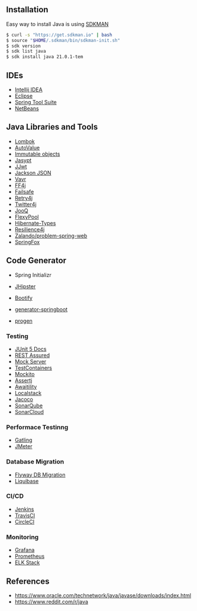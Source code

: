 ## Installation

Easy way to install Java is using [SDKMAN](https://sdkman.io/)

```bash
$ curl -s "https://get.sdkman.io" | bash
$ source "$HOME/.sdkman/bin/sdkman-init.sh"
$ sdk version
$ sdk list java
$ sdk install java 21.0.1-tem
```

## IDEs

- [Intellij IDEA](https://www.jetbrains.com/idea/)
- [Eclipse](https://www.eclipse.org/downloads/packages/)
- [Spring Tool Suite](https://spring.io/tools/sts/all)
- [NetBeans](https://netbeans.org/)

## Java Libraries and Tools

- [Lombok](https://projectlombok.org/)
- [AutoValue](https://github.com/google/auto/blob/master/value/userguide/index.md)
- [Immutable objects](https://immutables.github.io/immutable.html)
- [Jasypt](http://www.jasypt.org/)
- [JJwt](https://github.com/jwtk/jjwt)
- [Jackson JSON](https://github.com/FasterXML/jackson)
- [Vavr](http://www.vavr.io/)
- [FF4j](https://ff4j.github.io/)
- [Failsafe](https://github.com/jhalterman/failsafe)
- [Retry4j](https://github.com/elennick/retry4j)
- [Twitter4j](http://twitter4j.org/en/)
- [JooQ](https://www.jooq.org/)
- [FlexyPool](https://github.com/vladmihalcea/flexy-pool)
- [Hibernate-Types](https://github.com/vladmihalcea/hibernate-types)
- [Resilience4j](https://github.com/resilience4j/resilience4j)
- [Zalando/problem-spring-web](https://github.com/zalando/problem-spring-web)
- [SpringFox](http://springfox.github.io/springfox/)

## Code Generator

- Spring Initializr

- [JHipster](https://www.jhipster.tech/)

- [Bootify](https://bootify.io/)

- [generator-springboot](https://github.com/sivaprasadreddy/generator-springboot)
- [progen](https://github.com/sivaprasadreddy/progen)

### Testing

- [JUnit 5 Docs](https://junit.org/junit5/docs/current/user-guide/)
- [REST Assured](https://github.com/rest-assured/rest-assured/wiki/Usage)
- [Mock Server](http://www.mock-server.com/)
- [TestContainers](https://www.testcontainers.org/)
- [Mockito](https://site.mockito.org/)
- [Assertj](http://joel-costigliola.github.io/assertj/)
- [Awaitility](https://github.com/awaitility/awaitility)
- [Localstack](https://localstack.cloud/)
- [Jacoco](https://www.eclemma.org/jacoco/)
- [SonarQube](https://www.sonarqube.org/)
- [SonarCloud](https://sonarcloud.io/)

### Performace Testinng

- [Gatling](https://gatling.io/)
- [JMeter](https://jmeter.apache.org/)

### Database Migration

- [Flyway DB Migration](https://flywaydb.org/)
- [Liquibase](https://www.liquibase.org/)

### CI/CD

- [Jenkins](https://jenkins.io/)
- [TravisCI](https://travis-ci.org/)
- [CircleCI](https://circleci.com/)

### Monitoring

- [Grafana](https://grafana.com/)
- [Prometheus](https://prometheus.io/)
- [ELK Stack](https://www.elastic.co/elk-stack)

## References

- https://www.oracle.com/technetwork/java/javase/downloads/index.html
- https://www.reddit.com/r/java
